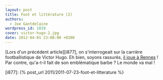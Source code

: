 ```yaml
---
layout: post
title: Foot et littérature (2)
authors:
  - Joe Gantdelaine
wordpress_id: 1019
cover: victor-hugo-2.jpg
date: 2012-04-01 23:08:00 +0200
---
```


[Lors d'un précédent article][i877], on s'interrogeait sur la carrière
footballistique de Victor Hugo. Eh bien, soyons rassurés, [il joue à Rennes][1]
! Par contre, qu'a-t-il fait de son emblématique barbe ? Le monde va mal !

[1]: https://www.lequipe.fr/Football/FootballFicheJoueur20726.html

[i877]: {% post_url 2011/2011-07-23-foot-et-litterature %}
